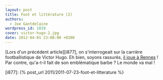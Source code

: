 ```yaml
---
layout: post
title: Foot et littérature (2)
authors:
  - Joe Gantdelaine
wordpress_id: 1019
cover: victor-hugo-2.jpg
date: 2012-04-01 23:08:00 +0200
---
```


[Lors d'un précédent article][i877], on s'interrogeait sur la carrière
footballistique de Victor Hugo. Eh bien, soyons rassurés, [il joue à Rennes][1]
! Par contre, qu'a-t-il fait de son emblématique barbe ? Le monde va mal !

[1]: https://www.lequipe.fr/Football/FootballFicheJoueur20726.html

[i877]: {% post_url 2011/2011-07-23-foot-et-litterature %}
